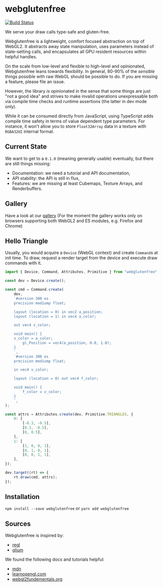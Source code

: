 # webglutenfree

[![Build Status](https://travis-ci.com/yanchith/webglutenfree.svg?branch=master)](https://travis-ci.com/yanchith/webglutenfree)

We serve your draw calls type-safe and gluten-free.

Webglutenfree is a lightweight, comfort focused abstraction on top of WebGL2.
It abstracts away state manipulation, uses parameters instead of
state-setting calls, and encapsulates all GPU resident resources within helpful
handles.

On the scale from low-level and flexible to high-level and
opinionated, Webglutenfree leans towards flexibility. In general, 80-90% of
the *sensible* things possible with raw WebGL should be possible to do.
If you are missing a feature, please file an issue.

However, the library *is* opinionated in the sense that some things are just
"not a good idea" and strives to make invalid operations unexpressable both via
compile time checks and runtime assertions (the latter in dev mode only).

While it can be consumed directly from JavaScript, using TypeScript adds
compile time safety in terms of value dependent type parameters. For instance,
it won't allow you to store `Float32Array` data in a texture with `RGBA32UI`
internal format.

## Current State

We want to get to a `0.1.0` (meaning generally usable) eventually,
but there are still things missing:

- Documentation: we need a tutorial and API documentation,
- API stability: the API is still in flux,
- Features: we are missing at least Cubemaps, Texture Arrays, and Renderbuffers.

## Gallery

Have a look at our [gallery](https://yanchith.github.io/webglutenfree/)
(For the moment the gallery works only on browsers supporting both WebGL2 and ES
modules, e.g. Firefox and Chrome)

## Hello Triangle

Usually, you would acquire a `Device` (WebGL context) and create `Command`s
at init time. To draw, request a render target from the device and execute
draw commands with it.

```typescript
import { Device, Command, Attributes, Primitive } from "webglutenfree";

const dev = Device.create();

const cmd = Command.create(
    dev,
    `#version 300 es
    precision mediump float;

    layout (location = 0) in vec2 a_position;
    layout (location = 1) in vec4 a_color;

    out vec4 v_color;

    void main() {
    v_color = a_color;
        gl_Position = vec4(a_position, 0.0, 1.0);
    }
    `,
    `#version 300 es
    precision mediump float;

    in vec4 v_color;

    layout (location = 0) out vec4 f_color;

    void main() {
        f_color = v_color;
    }
    `,
);

const attrs = Attributes.create(dev, Primitive.TRIANGLES, {
    0: [
        [-0.3, -0.5],
        [0.3, -0.5],
        [0, 0.5],
    ],
    1: [
        [1, 0, 0, 1],
        [0, 1, 0, 1],
        [0, 0, 1, 1],
    ],
});

dev.target((rt) => {
    rt.draw(cmd, attrs);
});

```

## Installation

`npm install --save webglutenfree` or `yarn add webglutenfree`

## Sources

Webglutenfree is inspired by:

- [regl](http://regl.party)
- [glium](https://github.com/glium/glium)

We found the following docs and tutorials helpful:

- [mdn](https://developer.mozilla.org/en-US/docs/Web/API/WebGL_API)
- [learnopengl.com](https://learnopengl.com/)
- [webgl2fundementals.org](https://webgl2fundamentals.org/)
